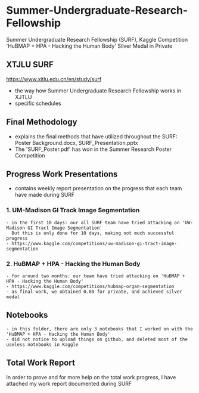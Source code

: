 # Summer-Undergraduate-Research-Fellowship
Summer Undergraduate Research Fellowship (SURF), Kaggle Competition 'HuBMAP + HPA - Hacking the Human Body' Silver Medal in Private

## XTJLU SURF
https://www.xjtlu.edu.cn/en/study/surf
- the way how Summer Undergraduate Research Fellowship works in XJTLU
- specific schedules

## Final Methodology
- explains the final methods that have utilized throughout the SURF: Poster Background.docx, SURF_Presentation.pptx
- The 'SURF_Poster.pdf' has won in the Summer Research Poster Competition

## Progress Work Presentations
- contains weekly report presentation on the progress that each team have made during SURF
### 1. UM-Madison GI Track Image Segmentation
    - in the first 10 days: our all SURF team have tried attacking on 'UW-Madison GI Tract Image Segmentation'
      But this is only done for 10 days, making not much successful progress
    - https://www.kaggle.com/competitions/uw-madison-gi-tract-image-segmentation
### 2. HuBMAP + HPA - Hacking the Human Body
    - for around two months: our team have tried attacking on 'HuBMAP + HPA - Hacking the Human Body'
    - https://www.kaggle.com/competitions/hubmap-organ-segmentation
    - as final work, we obtained 0.80 for private, and achieved silver medal
## Notebooks
    - in this folder, there are only 3 notebooks that I worked on with the 'HuBMAP + HPA - Hacking the Human Body'
    - did not notice to upload things on github, and deleted most of the useless notebooks in Kaggle

## Total Work Report
In order to prove and for more help on the total work progress, I have attached my work report documented during SURF
